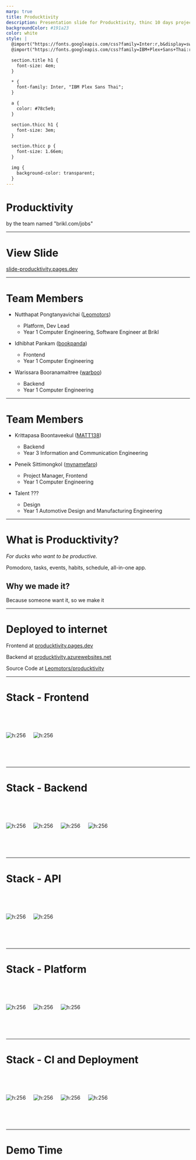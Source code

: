 ```yaml
---
marp: true
title: Producktivity
description: Presentation slide for Producktivity, thinc 10 days project
backgroundColor: #191a23
color: white
style: |
  @import("https://fonts.googleapis.com/css?family=Inter:r,b&display=swap");
  @import("https://fonts.googleapis.com/css?family=IBM+Plex+Sans+Thai:r,b&display=swap");

  section.title h1 {
    font-size: 4em;
  }

  * {
    font-family: Inter, "IBM Plex Sans Thai";
  }

  a {
    color: #78c5e9;
  }

  section.thicc h1 {
    font-size: 3em;
  }

  section.thicc p {
    font-size: 1.66em;
  }

  img {
    background-color: transparent;
  }
---
```


<!-- _class: title -->

# Producktivity

by the team named "brikl.com/jobs"

---

<!-- _class: thicc -->

# View Slide

[slide-producktivity.pages.dev](https://slide-producktivity.pages.dev)

---

# Team Members

- Nutthapat Pongtanyavichai ([Leomotors](https://github.com/Leomotors))

  - Platform, Dev Lead
  - Year 1 Computer Engineering, Software Engineer at Brikl

- Idhibhat Pankam ([bookpanda](https://github.com/bookpanda))

  - Frontend
  - Year 1 Computer Engineering

- Warissara Booranamaitree ([warboo](https://github.com/warboo))

  - Backend
  - Year 1 Computer Engineering

---

# Team Members

- Krittapasa Boontaveekul ([MATT138](https://github.com/MATT138))

  - Backend
  - Year 3 Information and Communication Engineering

- Peneik Sittimongkol ([mynamefaro](https://github.com/mynamefaro))

  - Project Manager, Frontend
  - Year 1 Computer Engineering

- Talent ???
  - Design
  - Year 1 Automotive Design and Manufacturing Engineering

---

# What is Producktivity?

_For ducks who want to be productive._

Pomodoro, tasks, events, habits, schedule, all-in-one app.

## Why we made it?

Because someone want it, so we make it

---

<!-- _class: thicc -->

# Deployed to internet

Frontend at [producktivity.pages.dev](https://producktivity.pages.dev)

Backend at [producktivity.azurewebsites.net](https://producktivity.azurewebsites.net)

Source Code at [Leomotors/producktivity](https://github.com/Leomotors/producktivity)

---

# Stack - Frontend

<!-- backgroundColor: #343649 -->

<div style="display: flex; flex-direction: row; justify-items: center; align-items: center; gap: 1.5em; margin: 4rem auto">

![h:256](https://seeklogo.com/images/N/next-js-logo-8FCFF51DD2-seeklogo.com.png)

![h:256](https://upload.wikimedia.org/wikipedia/commons/thumb/d/d5/Tailwind_CSS_Logo.svg/2048px-Tailwind_CSS_Logo.svg.png)

</div>

---

# Stack - Backend

<div style="display: flex; flex-direction: row; justify-items: center; align-items: center; gap: 1.5em; margin: 4rem auto">

![h:256](https://seeklogo.com/images/N/nestjs-logo-09342F76C0-seeklogo.com.png)

![h:256](https://grafana.com/static/img/logos/apollo-server_logo.svg)

![h:256](https://seeklogo.com/images/P/prisma-logo-3805665B69-seeklogo.com.png)

![h:256](https://upload.wikimedia.org/wikipedia/commons/thumb/2/29/Postgresql_elephant.svg/1985px-Postgresql_elephant.svg.png)

</div>

---

# Stack - API

<div style="display: flex; flex-direction: row; justify-items: center; align-items: center; gap: 1.5em; margin: 4rem auto">

![h:256](https://upload.wikimedia.org/wikipedia/commons/thumb/1/17/GraphQL_Logo.svg/2048px-GraphQL_Logo.svg.png)

![h:256](https://repository-images.githubusercontent.com/75657790/08db0980-c050-11e9-9924-d343fd5a3ddd)

</div>

---

# Stack - Platform

<div style="display: flex; flex-direction: row; justify-items: center; align-items: center; gap: 1.5em; margin: 4rem auto">

![h:256](https://d33wubrfki0l68.cloudfront.net/aad219b6c931cebb53121dcda794f6180d9e4397/17f34/assets/images/pnpm-standard-79c9dbb2e99b8525ae55174580061e1b.svg)

![h:256](https://res.cloudinary.com/crunchbase-production/image/upload/c_lpad,f_auto,q_auto:eco,dpr_1/zse0wu5hl9aev4r2eydy)

![h:256](https://www.docker.com/wp-content/uploads/2022/03/vertical-logo-monochromatic.png)

</div>

---

# Stack - CI and Deployment

<div style="display: flex; flex-direction: row; justify-items: center; align-items: center; gap: 1.5em; margin: 4rem auto">

![h:256](https://avatars.githubusercontent.com/u/44036562?s=280&v=4)

![h:256](https://pages.cloudflare.com/resources/logo/logo.svg)

![h:256](https://azurecomcdn.azureedge.net/cvt-fe57289d93574764bb92c960bccedc24350feca44bb59a4812ed905039930935/svg/container-registry.svg)

![h:256](https://azurecomcdn.azureedge.net/cvt-fe57289d93574764bb92c960bccedc24350feca44bb59a4812ed905039930935/svg/app-service.svg)

</div>

---

<!-- _class: title -->

# Demo Time
